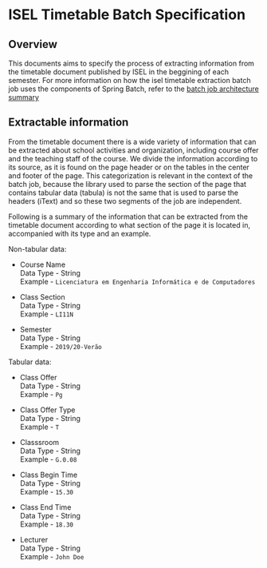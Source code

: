 # ISEL Timetable Batch Specification

## Overview

This documents aims to specify the process of extracting information from the timetable document published by ISEL in the beggining of each semester. For more information on how the isel timetable extraction batch job uses the components of Spring Batch, refer to the [batch job architecture summary]()

## Extractable information

From the timetable document there is a wide variety of information that can be extracted about school activities and organization, including course offer and the teaching staff of the course. We divide the information according to its source, as it is found on the page header or on the tables in the center and footer of the page. This categorization is relevant in the context of the batch job, because the library used to parse the section of the page that contains tabular data (tabula) is not the same that is used to parse the headers (iText) and so these two segments of the job are independent.

Following is a summary of the information that can be extracted from the timetable document according to what section of the page it is located in, accompanied with its type and an example.

Non-tabular data:

  * Course Name  
    Data Type - String  
    Example - `Licenciatura em Engenharia Informática e de Computadores`  

  * Class Section  
    Data Type - String  
    Example - `LI11N`  

  * Semester  
    Data Type - String  
    Example - `2019/20-Verão`  


Tabular data:

  * Class Offer  
    Data Type - String  
    Example - `Pg`  
  
  * Class Offer Type  
    Data Type - String  
    Example - `T`  

  * Classsroom  
    Data Type - String  
    Example - `G.0.08`  

  * Class Begin Time  
    Data Type - String  
    Example - `15.30`  

  * Class End Time  
    Data Type - String  
    Example - `18.30`  

  * Lecturer  
    Data Type - String  
    Example - `John Doe`  
